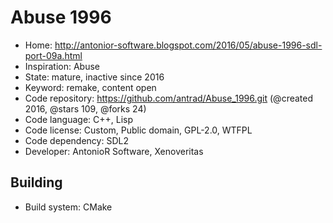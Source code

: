 # Abuse 1996

- Home: http://antonior-software.blogspot.com/2016/05/abuse-1996-sdl-port-09a.html
- Inspiration: Abuse
- State: mature, inactive since 2016
- Keyword: remake, content open
- Code repository: https://github.com/antrad/Abuse_1996.git (@created 2016, @stars 109, @forks 24)
- Code language: C++, Lisp
- Code license: Custom, Public domain, GPL-2.0, WTFPL
- Code dependency: SDL2
- Developer: AntonioR Software, Xenoveritas

## Building

- Build system: CMake
